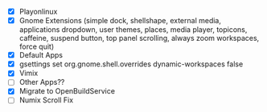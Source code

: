 - [x] Playonlinux
- [x] Gnome Extensions (simple dock, shellshape, external media, applications dropdown, user themes, places, media player, topicons, caffeine, suspend button, top panel scrolling, always zoom workspaces, force quit)
- [x] Default Apps
- [x] gsettings set org.gnome.shell.overrides dynamic-workspaces false
- [x] Vimix
- [ ] Other Apps??
- [x] Migrate to OpenBuildService
- [ ] Numix Scroll Fix
